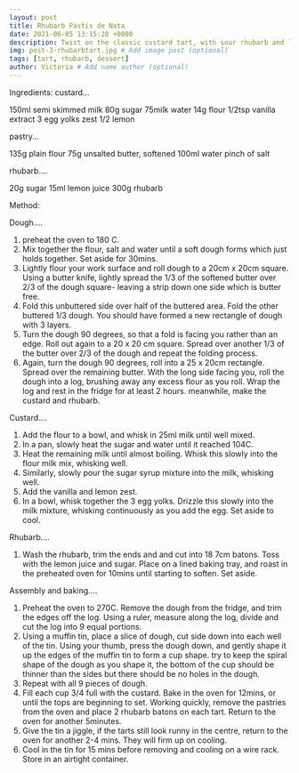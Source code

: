 ```yaml
---
layout: post
title: Rhubarb Pastis de Nata
date: 2021-06-05 13:15:20 +0000
description: Twist on the classic custard tart, with sour rhubarb and lemon. # Add post description (optional)
img: post-3-rhubarbtart.jpg # Add image post (optional)
tags: [tart, rhubarb, dessert]
author: Victoria # Add name author (optional)
---
```

Ingredients:
custard...

150ml semi skimmed milk
80g sugar
75milk water
14g flour
1/2tsp  vanilla extract
3 egg yolks
zest 1/2 lemon

pastry...

135g plain flour
75g unsalted butter, softened
100ml water
pinch of salt

rhubarb....

20g sugar
15ml lemon juice
300g rhubarb

Method:

Dough....

1. preheat the oven to 180 C.
2. Mix together the flour, salt and water until a soft dough forms which just holds together. Set aside for 30mins.
3. Lightly flour your work surface and roll dough to a 20cm x 20cm square. Using a butter knife, lightly spread the 1/3 of the softened butter over 2/3 of the dough square- leaving a strip down one side which is butter free.
4. Fold this unbuttered side over half of the buttered area. Fold the other buttered 1/3 dough. You should have formed a new rectangle of dough with 3 layers.
5. Turn the dough 90 degrees, so that a fold is facing you rather than an edge. Roll out again to a 20 x 20 cm square. Spread over another 1/3 of the butter over 2/3 of the dough and repeat the folding process. 
6. Again, turn the dough 90 degrees, roll into a 25 x 20cm rectangle. Spread over the remaining butter. With the long side facing you, roll the dough into a log, brushing away any excess flour as you roll. Wrap the log and rest in the fridge for at least 2 hours. meanwhile, make the custard and rhubarb.

Custard....

1. Add the flour to a bowl, and whisk in 25ml milk until well mixed. 
2. In a pan, slowly heat the sugar and water until it reached 104C.
3. Heat the remaining milk until almost boiling. Whisk this slowly into the flour milk mix, whisking well.
4. Similarly, slowly pour the sugar syrup mixture into  the milk, whisking well. 
5. Add the vanilla and lemon zest.
6. In a bowl, whisk together the 3 egg yolks. Drizzle this slowly into the milk mixture, whisking continuously as you add the egg. Set aside to cool.

Rhubarb....

1. Wash the rhubarb, trim the ends and and cut into 18 7cm batons. Toss with the lemon juice and sugar. Place on a lined baking tray, and roast in the preheated oven for 10mins until starting to soften. Set aside.

Assembly and baking....

1. Preheat the oven to 270C. Remove the dough from the fridge, and trim the edges off the log. Using a ruler, measure along the log, divide and cut the log into 9 equal portions. 
2. Using a muffin tin, place  a slice of dough, cut side down into each well of the tin. Using your thumb, press the dough down, and gently shape it up the edges of the muffin tin to form a cup shape. try to keep the spiral shape of the dough as you shape it, the bottom of the cup should be thinner than the sides but there should be no holes in the dough. 
3. Repeat with all 9 pieces of dough.
4. Fill each cup 3/4 full with the custard. Bake in the oven for 12mins, or until the tops are beginning to set. Working quickly, remove  the pastries from the oven and place 2 rhubarb batons on each tart. Return to the oven for another 5minutes. 
5. Give the tin a jiggle, if the tarts still look runny in the centre, return to the oven for another 2-4 mins. They will firm up on cooling. 
6. Cool in the tin for 15 mins before removing and cooling on a wire rack. Store in an airtight container.